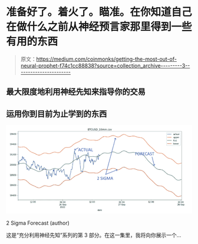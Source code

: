 # 准备好了。着火了。瞄准。在你知道自己在做什么之前从神经预言家那里得到一些有用的东西

> 原文：<https://medium.com/coinmonks/getting-the-most-out-of-neural-prophet-f74c1cc88838?source=collection_archive---------3----------------------->

## 最大限度地利用神经先知来指导你的交易

## 运用你到目前为止学到的东西

![](img/69847886505529d2917cfb5bf7a4892a.png)

2 Sigma Forecast (author)

这是“充分利用神经先知”系列的第 3 部分。在这一集里，我将向你展示一个…